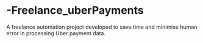 # -Freelance_uberPayments
A freelance automation project developed to save time and minimise human error in processing Uber payment data.
